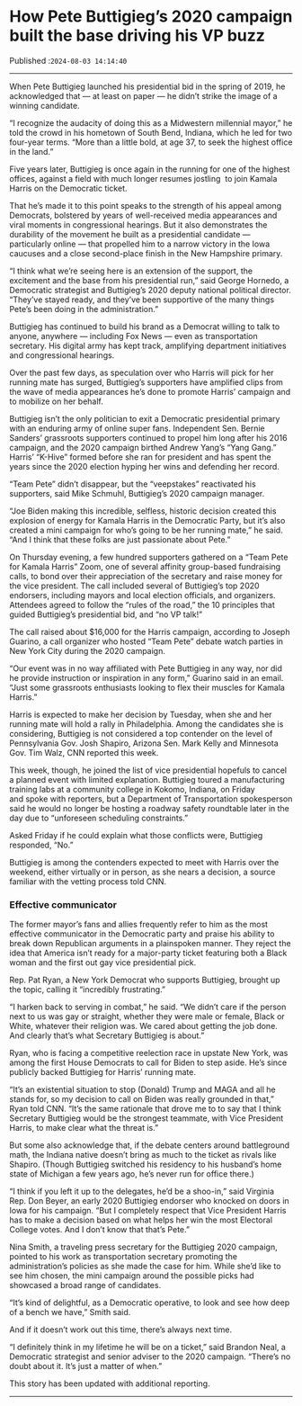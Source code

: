# How Pete Buttigieg’s 2020 campaign built the base driving his VP buzz

Published :`2024-08-03 14:14:40`

---

When Pete Buttigieg launched his presidential bid in the spring of 2019, he acknowledged that — at least on paper — he didn’t strike the image of a winning candidate.

“I recognize the audacity of doing this as a Midwestern millennial mayor,” he told the crowd in his hometown of South Bend, Indiana, which he led for two four-year terms. “More than a little bold, at age 37, to seek the highest office in the land.”

Five years later, Buttigieg is once again in the running for one of the highest offices, against a field with much longer resumes jostling  to join Kamala Harris on the Democratic ticket.

That he’s made it to this point speaks to the strength of his appeal among Democrats, bolstered by years of well-received media appearances and viral moments in congressional hearings. But it also demonstrates the durability of the movement he built as a presidential candidate — particularly online — that propelled him to a narrow victory in the Iowa caucuses and a close second-place finish in the New Hampshire primary.

“I think what we’re seeing here is an extension of the support, the excitement and the base from his presidential run,” said George Hornedo, a Democratic strategist and Buttigieg’s 2020 deputy national political director. “They’ve stayed ready, and they’ve been supportive of the many things Pete’s been doing in the administration.”

Buttigieg has continued to build his brand as a Democrat willing to talk to anyone, anywhere — including Fox News — even as transportation secretary. His digital army has kept track, amplifying department initiatives and congressional hearings.

Over the past few days, as speculation over who Harris will pick for her running mate has surged, Buttigieg’s supporters have amplified clips from the wave of media appearances he’s done to promote Harris’ campaign and to mobilize on her behalf.

Buttigieg isn’t the only politician to exit a Democratic presidential primary with an enduring army of online super fans. Independent Sen. Bernie Sanders’ grassroots supporters continued to propel him long after his 2016 campaign, and the 2020 campaign birthed Andrew Yang’s “Yang Gang.” Harris’ “K-Hive” formed before she ran for president and has spent the years since the 2020 election hyping her wins and defending her record.

“Team Pete” didn’t disappear, but the “veepstakes” reactivated his supporters, said Mike Schmuhl, Buttigieg’s 2020 campaign manager.

“Joe Biden making this incredible, selfless, historic decision created this explosion of energy for Kamala Harris in the Democratic Party, but it’s also created a mini campaign for who’s going to be her running mate,” he said. “And I think that these folks are just passionate about Pete.”

On Thursday evening, a few hundred supporters gathered on a “Team Pete for Kamala Harris” Zoom, one of several affinity group-based fundraising calls, to bond over their appreciation of the secretary and raise money for the vice president. The call included several of Buttigieg’s top 2020 endorsers, including mayors and local election officials, and organizers. Attendees agreed to follow the “rules of the road,” the 10 principles that guided Buttigieg’s presidential bid, and “no VP talk!”

The call raised about $16,000 for the Harris campaign, according to Joseph Guarino, a call organizer who hosted “Team Pete” debate watch parties in New York City during the 2020 campaign.

“Our event was in no way affiliated with Pete Buttigieg in any way, nor did he provide instruction or inspiration in any form,” Guarino said in an email. “Just some grassroots enthusiasts looking to flex their muscles for Kamala Harris.”

Harris is expected to make her decision by Tuesday, when she and her running mate will hold a rally in Philadelphia. Among the candidates she is considering, Buttigieg is not considered a top contender on the level of Pennsylvania Gov. Josh Shapiro, Arizona Sen. Mark Kelly and Minnesota Gov. Tim Walz, CNN reported this week.

This week, though, he joined the list of vice presidential hopefuls to cancel a planned event with limited explanation. Buttigieg toured a manufacturing training labs at a community college in Kokomo, Indiana, on Friday and spoke with reporters, but a Department of Transportation spokesperson said he would no longer be hosting a roadway safety roundtable later in the day due to “unforeseen scheduling constraints.”

Asked Friday if he could explain what those conflicts were, Buttigieg responded, “No.”

Buttigieg is among the contenders expected to meet with Harris over the weekend, either virtually or in person, as she nears a decision, a source familiar with the vetting process told CNN.

### Effective communicator

The former mayor’s fans and allies frequently refer to him as the most effective communicator in the Democratic party and praise his ability to break down Republican arguments in a plainspoken manner. They reject the idea that America isn’t ready for a major-party ticket featuring both a Black woman and the first out gay vice presidential pick.

Rep. Pat Ryan, a New York Democrat who supports Buttigieg, brought up the topic, calling it “incredibly frustrating.”

“I harken back to serving in combat,” he said. “We didn’t care if the person next to us was gay or straight, whether they were male or female, Black or White, whatever their religion was. We cared about getting the job done. And clearly that’s what Secretary Buttigieg is about.”

Ryan, who is facing a competitive reelection race in upstate New York, was among the first House Democrats to call for Biden to step aside. He’s since publicly backed Buttigieg for Harris’ running mate.

“It’s an existential situation to stop (Donald) Trump and MAGA and all he stands for, so my decision to call on Biden was really grounded in that,” Ryan told CNN. “It’s the same rationale that drove me to to say that I think Secretary Buttigieg would be the strongest teammate, with Vice President Harris, to make clear what the threat is.”

But some also acknowledge that, if the debate centers around battleground math, the Indiana native doesn’t bring as much to the ticket as rivals like Shapiro. (Though Buttigieg switched his residency to his husband’s home state of Michigan a few years ago, he’s never run for office there.)

“I think if you left it up to the delegates, he’d be a shoo-in,” said Virginia Rep. Don Beyer, an early 2020 Buttigieg endorser who knocked on doors in Iowa for his campaign. “But I completely respect that Vice President Harris has to make a decision based on what helps her win the most Electoral College votes. And I don’t know that that’s Pete.”

Nina Smith, a traveling press secretary for the Buttigieg 2020 campaign, pointed to his work as transportation secretary promoting the administration’s policies as she made the case for him. While she’d like to see him chosen, the mini campaign around the possible picks had showcased a broad range of candidates.

“It’s kind of delightful, as a Democratic operative, to look and see how deep of a bench we have,” Smith said.

And if it doesn’t work out this time, there’s always next time.

“I definitely think in my lifetime he will be on a ticket,” said Brandon Neal, a Democratic strategist and senior adviser to the 2020 campaign. “There’s no doubt about it. It’s just a matter of when.”

This story has been updated with additional reporting.

---

